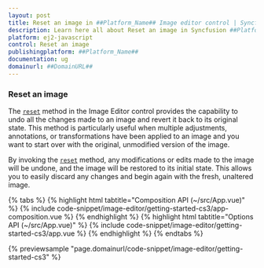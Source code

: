 ```yaml
---
layout: post
title: Reset an image in ##Platform_Name## Image editor control | Syncfusion
description: Learn here all about Reset an image in Syncfusion ##Platform_Name## Image editor control of Syncfusion Essential JS 2 and more.
platform: ej2-javascript
control: Reset an image  
publishingplatform: ##Platform_Name##
documentation: ug
domainurl: ##DomainURL##
---
```


### Reset an image

The [`reset`](https://ej2.syncfusion.com/javascript/documentation/api/image-editor/#reset) method in the Image Editor control provides the capability to undo all the changes made to an image and revert it back to its original state. This method is particularly useful when multiple adjustments, annotations, or transformations have been applied to an image and you want to start over with the original, unmodified version of the image. 

By invoking the [`reset`](https://ej2.syncfusion.com/javascript/documentation/api/image-editor/#reset) method, any modifications or edits made to the image will be undone, and the image will be restored to its initial state. This allows you to easily discard any changes and begin again with the fresh, unaltered image. 

{% tabs %}
{% highlight html tabtitle="Composition API (~/src/App.vue)" %}
{% include code-snippet/image-editor/getting-started-cs3/app-composition.vue %}
{% endhighlight %}
{% highlight html tabtitle="Options API (~/src/App.vue)" %}
{% include code-snippet/image-editor/getting-started-cs3/app.vue %}
{% endhighlight %}
{% endtabs %}
        
{% previewsample "page.domainurl/code-snippet/image-editor/getting-started-cs3" %}